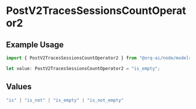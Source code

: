 # PostV2TracesSessionsCountOperator2

## Example Usage

```typescript
import { PostV2TracesSessionsCountOperator2 } from "@orq-ai/node/models/operations";

let value: PostV2TracesSessionsCountOperator2 = "is_empty";
```

## Values

```typescript
"is" | "is_not" | "is_empty" | "is_not_empty"
```